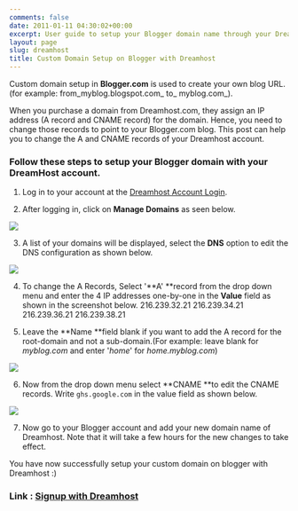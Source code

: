 ```yaml
---
comments: false
date: 2011-01-11 04:30:02+00:00
excerpt: User guide to setup your Blogger domain name through your Dreamhost account.
layout: page
slug: dreamhost
title: Custom Domain Setup on Blogger with Dreamhost
---
```


Custom domain setup in **Blogger.com** is used to create your own blog URL. (for example: from_myblog.blogspot.com_ to_ myblog.com_).

When you purchase a domain from Dreamhost.com, they assign an IP address (A record and CNAME record) for the domain. Hence, you need to change those records to point to your Blogger.com blog. This post can help you to change the A and CNAME records of your Dreamhost account.


### Follow these steps to setup your Blogger domain with your DreamHost account.





	
  1. Log in to your account at the [Dreamhost Account Login](http://rt.cx/dreamhost).

	
  2. After logging in, click on **Manage Domains** as seen below.

[![](https://rtcamp.com/wp-content/uploads/2010/12/b2w-dreamhost12.jpg)](https://rtcamp.com/wp-content/uploads/2010/12/b2w-dreamhost12.jpg)
	
  3. A list of your domains will be displayed, select the **DNS** option to edit the DNS configuration as shown below.

[![](https://rtcamp.com/wp-content/uploads/2010/12/b2w-dreamhost21.jpg)](https://rtcamp.com/wp-content/uploads/2010/12/b2w-dreamhost21.jpg)
	
  4. To change the A Records, Select '**A' **record from the drop down menu and enter the 4 IP addresses one-by-one in the **Value** field as shown in the screenshot below.
216.239.32.21
216.239.34.21
216.239.36.21
216.239.38.21

	
  5. Leave the **Name **field blank if you want to add the A record for the root-domain and not a sub-domain.(For example: leave blank for _myblog.com_ and enter '_home_' for _home.myblog.com_)

[![](https://rtcamp.com/wp-content/uploads/2010/12/b2w-dreamhost-31-600x243.jpg)](https://rtcamp.com/wp-content/uploads/2010/12/b2w-dreamhost-31.jpg)
	
  6. Now from the drop down menu select **CNAME **to edit the CNAME records. Write `ghs.google.com` in the value field as shown below.

[![](https://rtcamp.com/wp-content/uploads/2010/12/b2w-dreamhost-41-600x242.jpg)](https://rtcamp.com/wp-content/uploads/2010/12/b2w-dreamhost-41.jpg)
	
  7. Now go to your Blogger account and add your new domain name of Dreamhost. Note that it will take a few hours for the new changes to take effect.


You have now successfully setup your custom domain on blogger with Dreamhost :)


### Link : [Signup with Dreamhost](http://rt.cx/dreamhost)
